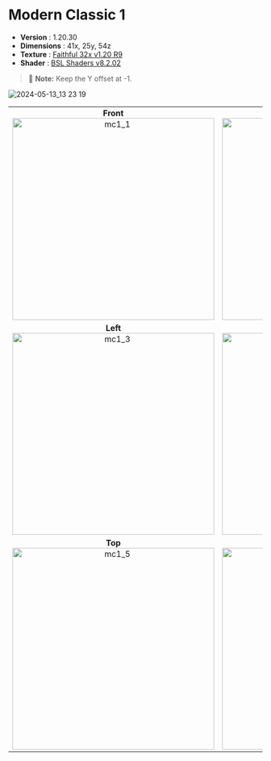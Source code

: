 # Modern Classic 1

- **Version** : 1.20.30
- **Dimensions** : 41x, 25y, 54z
- **Texture** : [Faithful 32x v1.20 R9](https://faithfulpack.net/)
- **Shader** : [BSL Shaders v8.2.02](https://bitslablab.com/bslshaders/)
> :memo: **Note:** Keep the Y offset at -1.

![2024-05-13_13 23 19](https://github.com/zafiramdhani/minecraft-houses/assets/96897164/93c1baf8-6c1e-496f-aa50-c44acb3f5ce5)

| | |
|:----:|:----:|
|  **Front** <br> <img src="https://github.com/zafiramdhani/minecraft-houses/assets/96897164/ca052ed7-1230-4350-9d26-f9d3255c8666" width=400 alt="mc1_1">  |  **Right** <br> <img src="https://github.com/zafiramdhani/minecraft-houses/assets/96897164/474f9c8d-6da9-428e-9f4b-a567c3bd351c" width=400 alt="mc1_2">  |
|  **Left** <br> <img src="https://github.com/zafiramdhani/minecraft-houses/assets/96897164/0b1217e1-c405-4771-8893-13248a923575" width=400 alt="mc1_3">  |  **Back** <br> <img src="https://github.com/zafiramdhani/minecraft-houses/assets/96897164/6e565527-0f3a-4fd9-9255-fb0495c06b1d" width=400 alt="mc1_4">  |
|  **Top** <br> <img src="https://github.com/zafiramdhani/minecraft-houses/assets/96897164/2e8bfa72-acd4-43a2-aa54-f4ac6d2ee000" width=400 alt="mc1_5">  |  **Backyard Pool** <br> <img src="https://github.com/zafiramdhani/minecraft-houses/assets/96897164/21b79880-550c-4eea-b46c-198af2e8af5d" width=400 alt="mc1_6">   |

